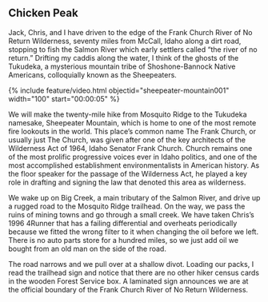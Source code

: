## Chicken Peak

Jack, Chris, and I have driven to the edge of the Frank Church River of No Return Wilderness, seventy miles from McCall, Idaho along a dirt road, stopping to fish the Salmon River which early settlers called “the river of no return.” Drifting my caddis along the water, I think of the ghosts of the Tukudeka, a mysterious mountain tribe of Shoshone-Bannock Native Americans, colloquially known as the Sheepeaters.

{% include feature/video.html objectid="sheepeater-mountain001" width="100" start="00:00:05" %}

We will make the twenty-mile hike from Mosquito Ridge to the Tukudeka namesake, Sheepeater Mountain, which is home to one of the most remote fire lookouts in the world. This place’s common name The Frank Church, or usually just The Church, was given after one of the key architects of the Wilderness Act of 1964, Idaho Senator Frank Church. Church remains one of the most prolific progressive voices ever in Idaho politics, and one of the most accomplished establishment environmentalists in American history. As the floor speaker for the passage of the Wilderness Act, he played a key role in drafting and signing the law that denoted this area as wilderness. 

We wake up on Big Creek, a main tributary of the Salmon River, and drive up a rugged road to the Mosquito Ridge trailhead. On the way, we pass the ruins of mining towns and go through a small creek. We have taken Chris’s 1996 4Runner that has a failing differential and overheats periodically because we fitted the wrong filter to it when changing the oil before we left. There is no auto parts store for a hundred miles, so we just add oil we bought from an old man on the side of the road.

The road narrows and we pull over at a shallow divot. Loading our packs, I read the trailhead sign and notice that there are no other hiker census cards in the wooden Forest Service box. A laminated sign announces we are at the official boundary of the Frank Church River of No Return Wilderness.  



